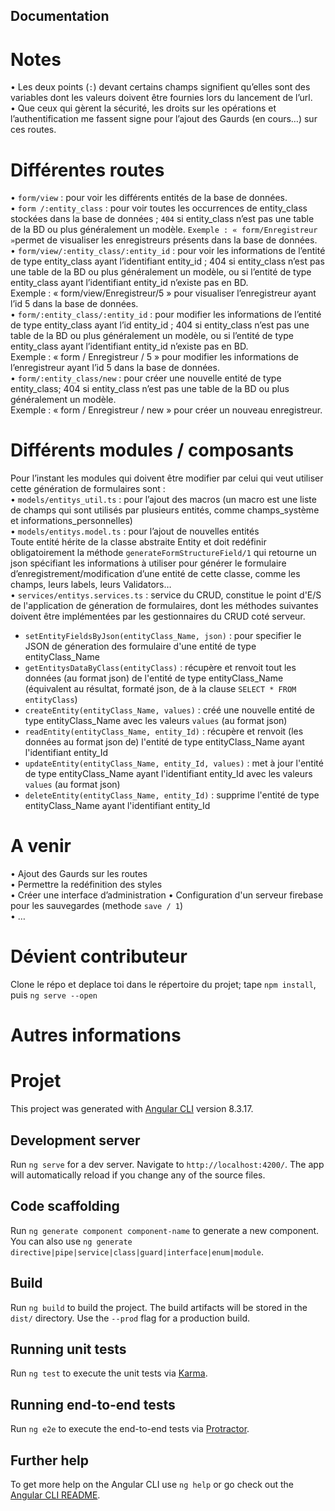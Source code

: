 ## Documentation

# Notes 
•	Les deux points (`:`) devant certains champs signifient qu’elles sont des variables dont les valeurs doivent être fournies lors du lancement de l’url.  
•	Que ceux qui gèrent la sécurité, les droits sur les opérations et l’authentification me fassent signe pour l’ajout des Gaurds (en cours…) sur ces routes.

# Différentes routes 
•	`form/view` : pour voir les différents entités de la base de données.  
•  `form /:entity_class` : pour voir toutes les occurrences de entity_class stockées dans la base de données ; `404` si entity_class n’est pas une table de la BD ou plus généralement un modèle.  `
Exemple : « form/Enregistreur  » `permet de visualiser les enregistreurs présents dans la base de données.  
•	`form/view/:entity_class/:entity_id` : pour voir  les informations de l’entité de type entity_class ayant l’identifiant  entity_id ; 404 si entity_class n’est pas une table de la BD ou plus généralement un modèle, ou si l’entité de type entity_class  ayant l’identifiant  entity_id  n’existe pas en BD.  
Exemple : « form/view/Enregistreur/5 » pour visualiser l’enregistreur ayant l’id 5 dans la base de données.  
•  `form/:entity_class/:entity_id`  : pour modifier  les informations de l’entité de type entity_class ayant l’id  entity_id ; 404 si entity_class n’est pas une table de la BD ou plus généralement un modèle, ou si l’entité de type entity_class  ayant l’identifiant  entity_id  n’existe pas en BD.  
Exemple : « form / Enregistreur / 5 » pour modifier les informations de l’enregistreur ayant l’id 5 dans la base de données.  
•	`form/:entity_class/new` : pour créer une nouvelle entité de type entity_class; 404 si entity_class n’est pas une table de la BD ou plus généralement un modèle.  
Exemple : « form / Enregistreur / new » pour créer un nouveau enregistreur.  

# Différents modules / composants
Pour l’instant les modules qui doivent être modifier par celui qui veut utiliser cette génération de formulaires sont :  
•	`models/entitys_util.ts` : pour l’ajout des macros (un macro est une liste de champs qui sont utilisés par plusieurs entités, comme champs_système et informations_personnelles)  
•	`models/entitys.model.ts` : pour l’ajout de nouvelles entités  
Toute entité hérite de la classe abstraite Entity et doit redéfinir obligatoirement la méthode `generateFormStructureField/1` qui retourne un json spécifiant les informations à utiliser pour générer le formulaire d’enregistrement/modification d’une entité de cette classe, comme les champs, leurs labels, leurs Validators…   
•	`services/entitys.services.ts` : service du CRUD, constitue le point d'E/S de l'application de géneration de formulaires, dont les méthodes suivantes doivent être implémentées par les gestionnaires du CRUD coté serveur.
- `setEntityFieldsByJson(entityClass_Name, json)` : pour specifier le JSON de géneration des formulaire d'une entité de type entityClass_Name
- `getEntitysDataByClass(entityClass)` : récupère et renvoit tout les données (au format json) de l'entité de type entityClass_Name (équivalent au résultat, formaté json, de à la clause `SELECT * FROM entityClass`) 
- `createEntity(entityClass_Name, values)` : créé une nouvelle entité de type entityClass_Name avec les valeurs `values` (au format json)
- `readEntity(entityClass_Name, entity_Id)` : récupère et renvoit (les données au format json de) l'entité de type entityClass_Name ayant l'identifiant entity_Id 
- `updateEntity(entityClass_Name, entity_Id, values)` : met à jour l'entité de type entityClass_Name ayant l'identifiant entity_Id avec les valeurs `values` (au format json)
- `deleteEntity(entityClass_Name, entity_Id)` : supprime l'entité de type entityClass_Name ayant l'identifiant entity_Id  

# A venir 
•	Ajout des Gaurds sur les routes  
•	Permettre la redéfinition des styles  
•	Créer une interface d’administration
•  Configuration d'un serveur firebase pour les sauvegardes (methode `save / 1`)  
•	…  

# Dévient contributeur 
Clone le répo et deplace toi dans le répertoire du projet; tape `npm install`, puis `ng serve --open`
   
# Autres informations

# Projet

This project was generated with [Angular CLI](https://github.com/angular/angular-cli) version 8.3.17.

## Development server

Run `ng serve` for a dev server. Navigate to `http://localhost:4200/`. The app will automatically reload if you change any of the source files.

## Code scaffolding

Run `ng generate component component-name` to generate a new component. You can also use `ng generate directive|pipe|service|class|guard|interface|enum|module`.

## Build

Run `ng build` to build the project. The build artifacts will be stored in the `dist/` directory. Use the `--prod` flag for a production build.

## Running unit tests

Run `ng test` to execute the unit tests via [Karma](https://karma-runner.github.io).

## Running end-to-end tests

Run `ng e2e` to execute the end-to-end tests via [Protractor](http://www.protractortest.org/).

## Further help

To get more help on the Angular CLI use `ng help` or go check out the [Angular CLI README](https://github.com/angular/angular-cli/blob/master/README.md).

